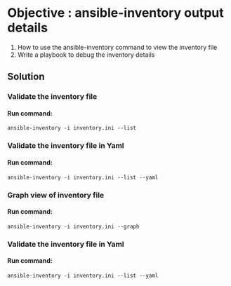 # Objective : ansible-inventory output details

1. How to use the ansible-inventory command to view the inventory file
2. Write a playbook to debug the inventory details

## Solution
### Validate the inventory file
 #### Run command:
    ansible-inventory -i inventory.ini --list

### Validate the inventory file in Yaml
 #### Run command:
    ansible-inventory -i inventory.ini --list --yaml

### Graph view of inventory file
 #### Run command:
    ansible-inventory -i inventory.ini --graph


### Validate the inventory file in Yaml
 #### Run command:
    ansible-inventory -i inventory.ini --list --yaml